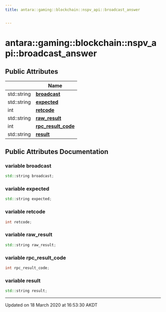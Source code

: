 ```yaml
---
title: antara::gaming::blockchain::nspv_api::broadcast_answer


---
```


# antara::gaming::blockchain::nspv_api::broadcast_answer

















## Public Attributes

|                | Name           |
| -------------- | -------------- |
| std::string | **[broadcast](Classes/structantara_1_1gaming_1_1blockchain_1_1nspv__api_1_1broadcast__answer.md#variable-broadcast)**  |
| std::string | **[expected](Classes/structantara_1_1gaming_1_1blockchain_1_1nspv__api_1_1broadcast__answer.md#variable-expected)**  |
| int | **[retcode](Classes/structantara_1_1gaming_1_1blockchain_1_1nspv__api_1_1broadcast__answer.md#variable-retcode)**  |
| std::string | **[raw_result](Classes/structantara_1_1gaming_1_1blockchain_1_1nspv__api_1_1broadcast__answer.md#variable-raw_result)**  |
| int | **[rpc_result_code](Classes/structantara_1_1gaming_1_1blockchain_1_1nspv__api_1_1broadcast__answer.md#variable-rpc_result_code)**  |
| std::string | **[result](Classes/structantara_1_1gaming_1_1blockchain_1_1nspv__api_1_1broadcast__answer.md#variable-result)**  |












## Public Attributes Documentation

### variable broadcast

```cpp
std::string broadcast;
```




























### variable expected

```cpp
std::string expected;
```




























### variable retcode

```cpp
int retcode;
```




























### variable raw_result

```cpp
std::string raw_result;
```




























### variable rpc_result_code

```cpp
int rpc_result_code;
```




























### variable result

```cpp
std::string result;
```
































-------------------------------

Updated on 18 March 2020 at 16:53:30 AKDT